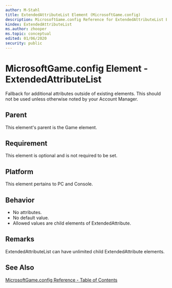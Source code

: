 ```yaml
---
author: M-Stahl
title: ExtendedAttributeList Element (MicrosoftGame.config)
description: MicrosoftGame.config Reference for ExtendedAttributeList Element.
kindex: ExtendedAttributeList
ms.author: zhooper
ms.topic: conceptual
edited: 01/06/2020
security: public
---
```


# MicrosoftGame.config Element - ExtendedAttributeList

Fallback for additional attributes outside of existing elements. This should not be used unless otherwise noted by your Account Manager.

## Parent
This element's parent is the Game element.

## Requirement
This element is optional and is not required to be set. 

## Platform
This element pertains to PC and Console.

## Behavior
* No attributes.
* No default value.
* Allowed values are child elements of ExtendedAttribute.

## Remarks
ExtendedAttributeList can have unlimited child ExtendedAttribute elements.

## See Also
[MicrosoftGame.config Reference - Table of Contents](gc-microsoftgameconfig-toc.md)  